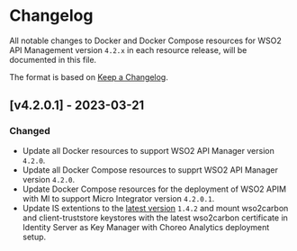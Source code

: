 # Changelog

All notable changes to Docker and Docker Compose resources for WSO2 API Management version `4.2.x` in each resource release, will be documented in this file.

The format is based on [Keep a Changelog](https://keepachangelog.com/en/1.0.0/).

## [v4.2.0.1] - 2023-03-21

### Changed
- Update all Docker resources to support WSO2 API Manager version `4.2.0`.
- Update all Docker Compose resources to supprt WSO2 API Manager version `4.2.0`.
- Update Docker Compose resources for the deployment of WSO2 APIM with MI to support Micro Integrator version `4.2.0.1`.
- Update IS extentions to the [latest version](https://repo1.maven.org/maven2/org/wso2/km/ext/wso2is/distribution/1.4.2/) `1.4.2` and mount wso2carbon and client-truststore keystores with the latest wso2carbon certificate in Identity Server as Key Manager with Choreo Analytics deployment setup.
